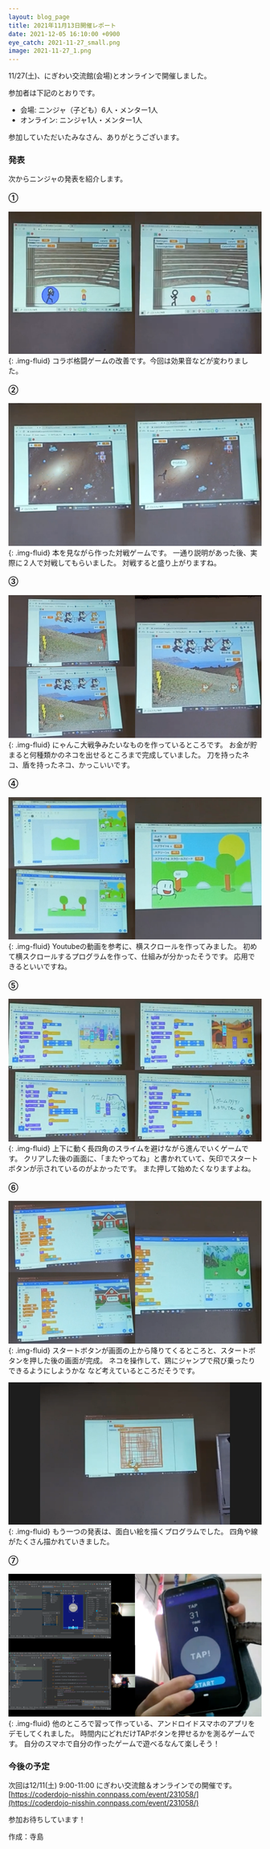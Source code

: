 ```yaml
---
layout: blog_page
title: 2021年11月13日開催レポート
date: 2021-12-05 16:10:00 +0900
eye_catch: 2021-11-27_small.png
image: 2021-11-27_1.png
---
```


11/27(土)、にぎわい交流館(会場)とオンラインで開催しました。

参加者は下記のとおりです。
* 会場: ニンジャ（子ども）6人・メンター1人
* オンライン: ニンジャ1人・メンター1人

参加していただいたみなさん、ありがとうございます。

### 発表
次からニンジャの発表を紹介します。

#### &#9312;

![](/assets/img/2021-11-27_1.png){: .img-fluid}
コラボ格闘ゲームの改善です。今回は効果音などが変わりました。

#### &#9313;

![](/assets/img/2021-11-27_2.png){: .img-fluid}
本を見ながら作った対戦ゲームです。
一通り説明があった後、実際に２人で対戦してもらいました。
対戦すると盛り上がりますね。

#### &#9314;

![](/assets/img/2021-11-27_3.png){: .img-fluid}
にゃんこ大戦争みたいなものを作っているところです。
お金が貯まると何種類かのネコを出せるところまで完成していました。
刀を持ったネコ、盾を持ったネコ、かっこいいです。

#### &#9315;

![](/assets/img/2021-11-27_4.png){: .img-fluid}
Youtubeの動画を参考に、横スクロールを作ってみました。
初めて横スクロールするプログラムを作って、仕組みが分かったそうです。
応用できるといいですね。

#### &#9316;

![](/assets/img/2021-11-27_5.png){: .img-fluid}
上下に動く長四角のスライムを避けながら進んでいくゲームです。
クリアした後の画面に、「またやってね」と書かれていて、矢印でスタートボタンが示されているのがよかったです。
また押して始めたくなりますよね。

#### &#9317;

![](/assets/img/2021-11-27_6-1.png){: .img-fluid}
スタートボタンが画面の上から降りてくるところと、スタートボタンを押した後の画面が完成。
ネコを操作して、鶏にジャンプで飛び乗ったりできるようにしようかな など考えているところだそうです。

![](/assets/img/2021-11-27_6-2.png){: .img-fluid}
もう一つの発表は、面白い絵を描くプログラムでした。
四角や線がたくさん描かれていきました。

#### &#9318;

![](/assets/img/2021-11-27_7.png){: .img-fluid}
他のところで習って作っている、アンドロイドスマホのアプリをデモしてくれました。
時間内にどれだけTAPボタンを押せるかを測るゲームです。
自分のスマホで自分の作ったゲームで遊べるなんて楽しそう！

### 今後の予定
次回は12/11(土) 9:00-11:00 にぎわい交流館＆オンラインでの開催です。<br/>
[https://coderdojo-nisshin.connpass.com/event/231058/](https://coderdojo-nisshin.connpass.com/event/231058/)

参加お待ちしています！

作成：寺島

